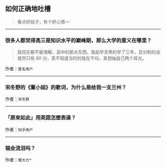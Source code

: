 ## 如何正确地吐槽

> 看点好段子，有个好心情～


 
---

### 很多人都觉得高三是知识水平的巅峰期，那么大学的意义在哪里？

> 我现在都不能理解，高中的那点东西，我起早贪黑的学了三年，百分制的话竟然只有 80 分，真不知道当时的我在干吗，真想抽自己两个耳光。


作者：`匿名用户`

---

### 宋冬野的《董小姐》的歌词，为什么是给我一支兰州？

> 


作者：`宋冬野`

---

### 「原來如此」用英語怎麼表達？

> 


作者：`知乎用户`

---

### 猫会流泪吗？

> 


作者：`樱大力™`